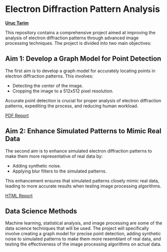 # Electron Diffraction Pattern Analysis

**[Uruc Tarim](https://github.com/uruc)** 

This repository contains a comprehensive project aimed at improving the analysis of electron diffraction patterns through advanced image processing techniques. The project is divided into two main objectives:

## Aim 1: Develop a Graph Model for Point Detection
The first aim is to develop a graph model for accurately locating points in electron diffraction patterns. This involves:
- Detecting the center of the image.
- Cropping the image to a 512x512 pixel resolution.

Accurate point detection is crucial for proper analysis of electron diffraction patterns, expediting the process, and reducing human workload.

[PDF Report](https://uruc.github.io/Electron-Diffraction-Pattern-Analysis/Aim-1.pdf)

## Aim 2: Enhance Simulated Patterns to Mimic Real Data
The second aim is to enhance simulated electron diffraction patterns to make them more representative of real data by:
- Adding synthetic noise.
- Applying blur filters to the simulated patterns.

This enhancement ensures that simulated patterns closely mimic real data, leading to more accurate results when testing image processing algorithms.

[HTML Report](https://uruc.github.io/Electron-Diffraction-Pattern-Analysis/Aim-2.html)

## Data Science Methods
Machine learning, statistical analysis, and image processing are some of the data science techniques that will be used. The project will specifically involve creating a graph model for precise point detection, adding synthetic noise to simulated patterns to make them more resemblant of real data, and testing the effectiveness of the image processing algorithms on actual data.
